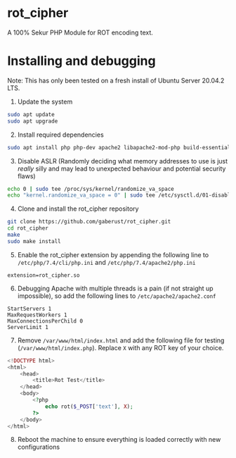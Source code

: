 # rot_cipher
A 100% Sekur PHP Module for ROT encoding text.

# Installing and debugging
Note: This has only been tested on a fresh install of Ubuntu Server 20.04.2 LTS.

1) Update the system
```bash
sudo apt update
sudo apt upgrade
```

2) Install required dependencies
```bash
sudo apt install php php-dev apache2 libapache2-mod-php build-essential gdb git
```

3) Disable ASLR (Randomly deciding what memory addresses to use is just *really* silly and may lead to unexpected behaviour and potential security flaws)
```bash
echo 0 | sudo tee /proc/sys/kernel/randomize_va_space
echo "kernel.randomize_va_space = 0" | sudo tee /etc/sysctl.d/01-disable-aslr.conf
```

4) Clone and install the rot_cipher repository
```bash
git clone https://github.com/gaberust/rot_cipher.git
cd rot_cipher
make
sudo make install
```

5) Enable the rot_cipher extension by appending the following line to `/etc/php/7.4/cli/php.ini` and `/etc/php/7.4/apache2/php.ini`
```
extension=rot_cipher.so
```

6) Debugging Apache with multiple threads is a pain (if not straight up impossible), so add the following lines to `/etc/apache2/apache2.conf`
```
StartServers 1
MaxRequestWorkers 1
MaxConnectionsPerChild 0
ServerLimit 1
```

7) Remove `/var/www/html/index.html` and add the following file for testing (`/var/www/html/index.php`). Replace `X` with any ROT key of your choice.
```php
<!DOCTYPE html>
<html>
    <head>
        <title>Rot Test</title>
    </head>
    <body>
        <?php
            echo rot($_POST['text'], X);
        ?>
    </body>
</html>
```

8) Reboot the machine to ensure everything is loaded correctly with new configurations
